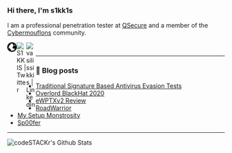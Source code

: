 ### Hi there, I'm s1kk1s

I am a professional penetration tester at [QSecure][qsecure] and a member of the [Cybermouflons][cybermouflons] community.

[<img align="left" alt="blog.qsecure.com.cy" width="22px" src="https://raw.githubusercontent.com/iconic/open-iconic/master/svg/globe.svg" />][website]
[<img align="left" alt="S1KKIS | Twitter" width="22px" src="https://cdn.jsdelivr.net/npm/simple-icons@v3/icons/twitter.svg" />][twitter]
[<img align="left" alt="vasilissikkis | LinkedIn" width="22px" src="https://cdn.jsdelivr.net/npm/simple-icons@v3/icons/linkedin.svg" />][linkedin]

<br />

---

###  📕 Blog posts
- [Traditional Signature Based Antivirus Evasion Tests](https://blog.qsecure.com.cy/posts/traditional-signature-based-antivirus-evasion-tests/)
- [Overlord BlackHat 2020](https://blog.qsecure.com.cy/posts/overlord-blackhat-2020/)
- [eWPTXv2 Review](https://blog.qsecure.com.cy/posts/ewptx-version2-review/)
- [RoadWarrior](https://blog.qsecure.com.cy/posts/roadwarrior/)
- [My Setup Monstrosity](https://blog.qsecure.com.cy/posts/my-setup-monstrosity/)
- [Sp00fer](https://blog.qsecure.com.cy/posts/sp00fer/)

---

<img align="left" alt="codeSTACKr's Github Stats" src="https://github-readme-stats.vercel.app/api?username=Sikkis&show_icons=true&hide_border=true" />

[website]: https://blog.qsecure.com.cy/
[cybermouflons]: https://cybermouflons.com/
[qsecure]: https://qsecure.com.cy/
[twitter]: https://twitter.com/S1KKIS
[linkedin]: https://www.linkedin.com/in/vasilissikkis/


